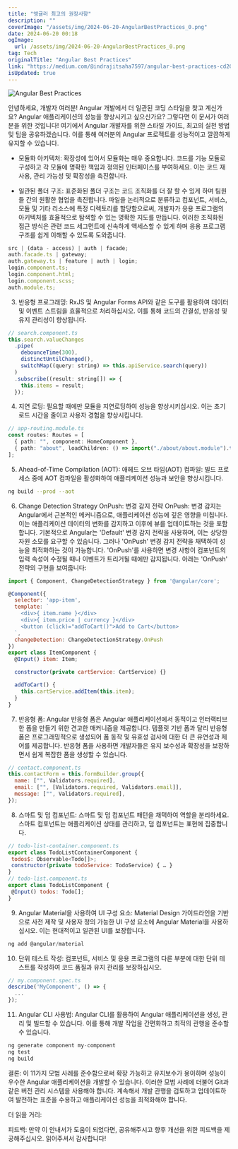 ```yaml
---
title: "앵귤러 최고의 권장사항"
description: ""
coverImage: "/assets/img/2024-06-20-AngularBestPractices_0.png"
date: 2024-06-20 00:18
ogImage:
  url: /assets/img/2024-06-20-AngularBestPractices_0.png
tag: Tech
originalTitle: "Angular Best Practices"
link: "https://medium.com/@indrajitsaha7597/angular-best-practices-cd200719233d"
isUpdated: true
---
```


![Angular Best Practices](/assets/img/2024-06-20-AngularBestPractices_0.png)

안녕하세요, 개발자 여러분! Angular 개발에서 더 일관된 코딩 스타일을 찾고 계신가요? Angular 애플리케이션의 성능을 향상시키고 싶으신가요? 그렇다면 이 문서가 여러분을 위한 것입니다! 여기에서 Angular 개발자를 위한 스타일 가이드, 최고의 실천 방법 및 팁을 공유하겠습니다. 이를 통해 여러분의 Angular 프로젝트를 성능적이고 깔끔하게 유지할 수 있습니다.

- 모듈화 아키텍처:
  확장성에 있어서 모듈화는 매우 중요합니다. 코드를 기능 모듈로 구성하고 각 모듈에 명확한 책임과 정의된 인터페이스를 부여하세요. 이는 코드 재사용, 관리 가능성 및 확장성을 촉진합니다.

- 일관된 폴더 구조:
  표준화된 폴더 구조는 코드 조직화를 더 잘 할 수 있게 하며 팀원들 간의 원활한 협업을 촉진합니다. 파일을 논리적으로 분류하고 컴포넌트, 서비스, 모듈 및 기타 리소스에 특정 디렉토리를 할당함으로써, 개발자가 응용 프로그램의 아키텍처를 효율적으로 탐색할 수 있는 명확한 지도를 만듭니다. 이러한 조직화된 접근 방식은 관련 코드 세그먼트에 신속하게 액세스할 수 있게 하며 응용 프로그램 구조를 쉽게 이해할 수 있도록 도와줍니다.

<!-- seedividend - 사각형 -->

<ins class="adsbygoogle"
     style="display:block"
     data-ad-client="ca-pub-4877378276818686"
     data-ad-slot="1898504329"
     data-ad-format="auto"
     data-full-width-responsive="true"></ins>

<script>
     (adsbygoogle = window.adsbygoogle || []).push({});
</script>

```js
src | (data - access) | auth | facade;
auth.facade.ts | gateway;
auth.gateway.ts | feature | auth | login;
login.component.ts;
login.component.html;
login.component.scss;
auth.module.ts;
```

3. 반응형 프로그래밍:
   RxJS 및 Angular Forms API와 같은 도구를 활용하여 데이터 및 이벤트 스트림을 효율적으로 처리하십시오. 이를 통해 코드의 간결성, 반응성 및 유지 관리성이 향상됩니다.

```js
// search.component.ts
this.search.valueChanges
  .pipe(
    debounceTime(300),
    distinctUntilChanged(),
    switchMap((query: string) => this.apiService.search(query))
  )
  .subscribe((result: string[]) => {
    this.items = result;
  });
```

4. 지연 로딩:
   필요할 때에만 모듈을 지연로딩하여 성능을 향상시키십시오. 이는 초기 로드 시간을 줄이고 사용자 경험을 향상시킵니다.

<!-- seedividend - 사각형 -->

<ins class="adsbygoogle"
     style="display:block"
     data-ad-client="ca-pub-4877378276818686"
     data-ad-slot="1898504329"
     data-ad-format="auto"
     data-full-width-responsive="true"></ins>

<script>
     (adsbygoogle = window.adsbygoogle || []).push({});
</script>

```typescript
// app-routing.module.ts
const routes: Routes = [
  { path: "", component: HomeComponent },
  { path: "about", loadChildren: () => import("./about/about.module").then((m) => m.AboutModule) },
];
```

5. Ahead-of-Time Compilation (AOT):
   애헤드 오브 타임(AOT) 컴파일:
   빌드 프로세스 중에 AOT 컴파일을 활성화하여 애플리케이션 성능과 보안을 향상시킵니다.

```bash
ng build --prod --aot
```

6. Change Detection Strategy OnPush:
   변경 감지 전략 OnPush:
   변경 감지는 Angular에서 근본적인 메커니즘으로, 애플리케이션 성능에 깊은 영향을 미칩니다. 이는 애플리케이션 데이터의 변화를 감지하고 이후에 뷰를 업데이트하는 것을 포함합니다. 기본적으로 Angular는 'Default' 변경 감지 전략을 사용하며, 이는 상당한 자원 소모를 요구할 수 있습니다. 그러나 'OnPush' 변경 감지 전략을 채택하여 성능을 최적화하는 것이 가능합니다. 'OnPush'를 사용하면 변경 사항이 컴포넌트의 입력 속성이 수정될 때나 이벤트가 트리거될 때에만 감지됩니다. 아래는 'OnPush' 전략의 구현을 보여줍니다:

<!-- seedividend - 사각형 -->

<ins class="adsbygoogle"
     style="display:block"
     data-ad-client="ca-pub-4877378276818686"
     data-ad-slot="1898504329"
     data-ad-format="auto"
     data-full-width-responsive="true"></ins>

<script>
     (adsbygoogle = window.adsbygoogle || []).push({});
</script>

```js
import { Component, ChangeDetectionStrategy } from '@angular/core';

@Component({
  selector: 'app-item',
  template: `
    <div>{ item.name }</div>
    <div>{ item.price | currency }</div>
    <button (click)="addToCart()">Add to Cart</button>
  `,
  changeDetection: ChangeDetectionStrategy.OnPush
})
export class ItemComponent {
  @Input() item: Item;

  constructor(private cartService: CartService) {}

  addToCart() {
    this.cartService.addItem(this.item);
  }
}
```

7. 반응형 폼:
   Angular 반응형 폼은 Angular 애플리케이션에서 동적이고 인터랙티브한 폼을 만들기 위한 견고한 매커니즘을 제공합니다. 템플릿 기반 폼과 달리 반응형 폼은 프로그래밍적으로 생성되어 폼 동작 및 유효성 검사에 대한 더 큰 유연성과 제어를 제공합니다. 반응형 폼을 사용하면 개발자들은 유지 보수성과 확장성을 보장하면서 쉽게 복잡한 폼을 생성할 수 있습니다.

```js
// contact.component.ts
this.contactForm = this.formBuilder.group({
  name: ["", Validators.required],
  email: ["", [Validators.required, Validators.email]],
  message: ["", Validators.required],
});
```

8. 스마트 및 덤 컴포넌트:
   스마트 및 덤 컴포넌트 패턴을 채택하여 역할을 분리하세요. 스마트 컴포넌트는 애플리케이션 상태를 관리하고, 덤 컴포넌트는 표현에 집중합니다.

<!-- seedividend - 사각형 -->

<ins class="adsbygoogle"
     style="display:block"
     data-ad-client="ca-pub-4877378276818686"
     data-ad-slot="1898504329"
     data-ad-format="auto"
     data-full-width-responsive="true"></ins>

<script>
     (adsbygoogle = window.adsbygoogle || []).push({});
</script>

```js
// todo-list-container.component.ts
export class TodoListContainerComponent {
 todos$: Observable<Todo[]>;
 constructor(private todoService: TodoService) { … }
}
// todo-list.component.ts
export class TodoListComponent {
 @Input() todos: Todo[];
}
```

9. Angular Material을 사용하여 UI 구성 요소:
   Material Design 가이드라인을 기반으로 사전 제작 및 사용자 정의 가능한 UI 구성 요소에 Angular Material을 사용하십시오. 이는 현대적이고 일관된 UI를 보장합니다.

```js
ng add @angular/material
```

10. 단위 테스트 작성:
    컴포넌트, 서비스 및 응용 프로그램의 다른 부분에 대한 단위 테스트를 작성하여 코드 품질과 유지 관리를 보장하십시오.

<!-- seedividend - 사각형 -->

<ins class="adsbygoogle"
     style="display:block"
     data-ad-client="ca-pub-4877378276818686"
     data-ad-slot="1898504329"
     data-ad-format="auto"
     data-full-width-responsive="true"></ins>

<script>
     (adsbygoogle = window.adsbygoogle || []).push({});
</script>

```js
// my.component.spec.ts
describe('MyComponent', () => {
  ...
});
```

11. Angular CLI 사용법:
    Angular CLI를 활용하여 Angular 애플리케이션을 생성, 관리 및 빌드할 수 있습니다. 이를 통해 개발 작업을 간편화하고 최적의 관행을 준수할 수 있습니다.

```js
ng generate component my-component
ng test
ng build
```

결론:
이 11가지 모범 사례를 준수함으로써 확장 가능하고 유지보수가 용이하며 성능이 우수한 Angular 애플리케이션을 개발할 수 있습니다. 이러한 모범 사례에 더불어 Git과 같은 버전 관리 시스템을 사용해야 합니다. 계속해서 개발 관행을 검토하고 업데이트하여 발전하는 표준을 수용하고 애플리케이션 성능을 최적화해야 합니다.

<!-- seedividend - 사각형 -->

<ins class="adsbygoogle"
     style="display:block"
     data-ad-client="ca-pub-4877378276818686"
     data-ad-slot="1898504329"
     data-ad-format="auto"
     data-full-width-responsive="true"></ins>

<script>
     (adsbygoogle = window.adsbygoogle || []).push({});
</script>

더 읽을 거리:

피드백:
만약 이 안내서가 도움이 되었다면, 공유해주시고 향후 개선을 위한 피드백을 제공해주십시오. 읽어주셔서 감사합니다!
